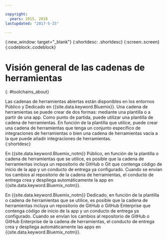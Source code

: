 ```yaml
---

copyright:
  years: 2015, 2018
lastupdated: "2017-5-15"

---
```


{:new_window: target="_blank"}
{:shortdesc: .shortdesc}
{:screen:.screen}
{:codeblock:.codeblock}


# Visión general de las cadenas de herramientas   
{: #toolchains_about}  

Las cadenas de herramientas abiertas están disponibles en los entornos Público y Dedicado en {{site.data.keyword.Bluemix}}. Una cadena de herramientas se puede crear de dos formas: mediante una plantilla o a partir de una app. Como punto de partida, puede utilizar una plantilla de cadena de herramientas. En función de la plantilla que utilice, puede crear una cadena de herramientas que tenga un conjunto específico de integraciones de herramientas o bien una cadena de herramientas vacía a la que puede añadir integraciones de herramientas.    
{:shortdesc}

En {{site.data.keyword.Bluemix_notm}} Público, en función de la plantilla o cadena de herramientas que se utilice, es posible que la cadena de herramientas incluya un repositorio de GitHub o Git que contenga código de inicio de la app y un conducto de entrega ya configurado. Cuando se envían los cambios al repositorio de la cadena de herramientas, el conducto de entrega crea y despliega automáticamente la app en {{site.data.keyword.Bluemix_notm}}.

En {{site.data.keyword.Bluemix_notm}} Dedicado, en función de la plantilla o cadena de herramientas que se utilice, es posible que la cadena de herramientas incluya un repositorio de GitHub o GitHub Enterprise que contenga código de inicio de la app y un conducto de entrega ya configurado. Cuando se envían los cambios al repositorio de GitHub o GitHub Enterprise de la cadena de herramientas, el conducto de entrega crea y despliega automáticamente las apps en {{site.data.keyword.Bluemix_notm}}.
